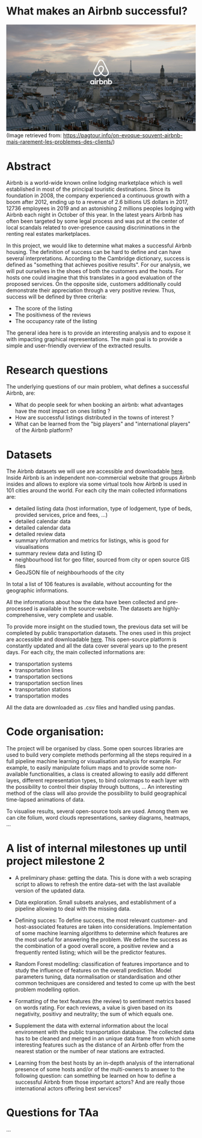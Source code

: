 # What makes an Airbnb successful?

![](./img/airbnb-part-de-marche-paris.jpg)
(Image retrieved from: https://pagtour.info/on-evoque-souvent-airbnb-mais-rarement-les-problemes-des-clients/)

# Abstract

Airbnb is a world-wide known online lodging marketplace which is well established in most of the principal touristic destinations. Since its foundation in 2008, the company experienced a continuous growth with a boom after 2012, ending up to a revenue of 2.6 billions US dollars in 2017, 12736 employees in 2019 and an astonishing 2 millions peoples lodging with Airbnb each night in October of this year. In the latest years Airbnb has often been targeted by some legal process and was put at the center of local scandals related to over-presence causing discriminations in the renting real estates marketplaces. 

In this project, we would like to determine what makes a successful Airbnb housing. The definition of success can be hard to define and can have several interpretations. According to the Cambridge dictionary, success is defined as "something that achieves positive results". For our analysis, we will put ourselves in the shoes of both the customers and the hosts. For hosts one could imagine that this translates in a good evaluation of the proposed services. On the opposite side, customers additionally could demonstrate their appreciation through a very positive review. Thus, success will be defined by three criteria: 
* The score of the listing
* The positivness of the reviews
* The occupancy rate of the listing

The general idea here is to provide an interesting analysis and to expose it with impacting graphical representations. The main goal is to provide a simple and user-friendly overview of the extracted results. 

# Research questions
The underlying questions of our main problem, what defines a successful Airbnb, are:
* What do people seek for when booking an airbnb: what advantages have the most impact on ones listing ?
* How are successful listings distributed in the towns of interest ?
* What can be learned from the "big players" and "international players" of the Airbnb platform?

# Datasets
The Airbnb datasets we will use are accessible and downloadable [here](http://insideairbnb.com/index.html). Inside Airbnb is an independent non-commercial website that groups Airbnb insides and allows to explore via some virtual tools how Airbnb is used in 101 cities around the world. 
For each city the main collected informations are:
* detailed listing data
(host information, type of lodgement, type of beds, provided services, price and fees, ...)
* detailed calendar data
* detailed calendar data
* detailed review data
* summary information and metrics for listings, whis is good for visualisations
* summary review data and listing ID
* neighbourhood list for geo filter, sourced from city or open source GIS files
* GeoJSON file of neighbourhoods of the city

In total a list of 106 features is available, without accounting for the geographic informations. 

All the informations about how the data have been collected and pre-processed is available in the source-website. The datasets are highly-comprehensive, very complete and usable.

To provide more insight on the studied town, the previous data set will be completed by public transportation datasets. The ones used in this project are accessible and downloadable [here](https://www.citylines.co/data). This open-source platform is constantly updated and all the data cover several years up to the present days. 
For each city, the main collected informations are:
* transportation systems
* transportation lines
* transportation sections
* transportation section lines
* transportation stations
* transportation modes

All the data are downloaded as .csv files and handled using pandas.

# Code organisation:

The project will be organised by class. Some open sources libraries are used to build very complete methods performing all the steps required in a full pipeline machine learning or visualisation analysis for example. For example, to easily manipulate folium maps and to provide some non-available functionalities, a class is created allowing to easily add different layes, different representation types, to bind colormaps to each layer with the possibility to control their display through buttons, ... An interesting method of the class will also provide the possibility to build geographical time-lapsed animations of data.

To visualise results, several open-source tools are used. Among them we can cite folium, word clouds representations, sankey diagrams, heatmaps, ... 

# A list of internal milestones up until project milestone 2


* A preliminary phase: getting the data. This is done with a web scraping script to allows to refresh the entire data-set with the last available version of the updated data.

* Data exploration. Small subsets analyses, and establishment of a pipeline allowing to deal with the missing data.

* Defining succes: To define success, the most relevant customer- and host-associated features are taken into considerations. Implementation of some machine learning algorithms to determine which features are the most useful for answering the problem. We define the success as the combination of a good overall score, a positive review and a frequently rented listing; which will be the predictor features.

* Random Forest modelling: classification of features importance and to study the influence of features on the overall prediction. Model parameters tuning, data normalisation or standardisation and other common techniques are considered and tested to come up with the best problem modelling option.

* Formatting of the text features (the review) to sentiment metrics based on words rating. For each reviews, a value is given based on its negativity, positivy and neutrality; the sum of which equals one.

* Supplement the data with external information about the local environment with the public transportation database. The collected data has to be cleaned and merged in an unique data frame from which some interesting features such as the distance of an Airbnb offer from the nearest station or the number of near stations are extracted.

* Learning from the best hosts by an in-depth analysis of the international presence of some hosts and/or of the multi-owners to answer to the following question: can something be learned on how to define a successful Airbnb from those important actors? And are really those international actors offering best services?


# Questions for TAa
...